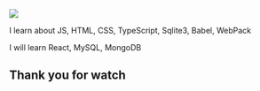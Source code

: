 <img src="https://capsule-render.vercel.app/api?type=wave&color=auto&height=300&section=header&text=capsule%20render&fontSize=90" />

I learn about JS, HTML, CSS, TypeScript, Sqlite3, Babel, WebPack

I will learn React, MySQL, MongoDB

## Thank you for watch
<!--
**Songehyun/Songehyun** is a ✨ _special_ ✨ repository because its `README.md` (this file) appears on your GitHub profile.

Here are some ideas to get you started:

- 🔭 I’m currently working on ...
- 🌱 I’m currently learning ...
- 👯 I’m looking to collaborate on ...
- 🤔 I’m looking for help with ...
- 💬 Ask me about ...
- 📫 How to reach me: ...
- 😄 Pronouns: ...
- ⚡ Fun fact: ...
-->
